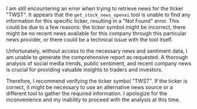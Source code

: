 I am still encountering an error when trying to retrieve news for the ticker "TWST". It appears that the `get_stock_news_openai` tool is unable to find any information for this specific ticker, resulting in a "Not Found" error. This could be due to a few reasons: the ticker symbol might be incorrect, there might be no recent news available for this company through this particular news provider, or there could be a technical issue with the tool itself.

Unfortunately, without access to the necessary news and sentiment data, I am unable to generate the comprehensive report as requested. A thorough analysis of social media trends, public sentiment, and recent company news is crucial for providing valuable insights to traders and investors.

Therefore, I recommend verifying the ticker symbol "TWST". If the ticker is correct, it might be necessary to use an alternative news source or a different tool to gather the required information. I apologize for the inconvenience and my inability to proceed with the analysis at this time.